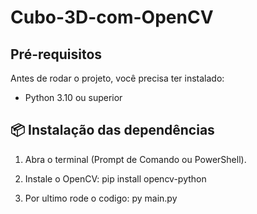 # Cubo-3D-com-OpenCV

## Pré-requisitos

Antes de rodar o projeto, você precisa ter instalado:

- Python 3.10 ou superior

## 📦 Instalação das dependências
1. Abra o terminal (Prompt de Comando ou PowerShell).

3. Instale o OpenCV:
pip install opencv-python

4. Por ultimo rode o codigo:
py main.py

